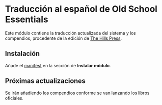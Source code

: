 # Traducción al español de Old School Essentials

Este módulo contiene la traducción actualizada del sistema y los compendios, procedente de la edición de [The Hills Press](https://www.thehillspress.es/).

## Instalación

Añade el [manifest](https://raw.githubusercontent.com/WallaceMcGregor/ose-translation-es/main/module.json) en la sección de **Instalar módulo**.

## Próximas actualizaciones

Se irán añadiendo los compendios conforme se van lanzando los libros oficiales.
